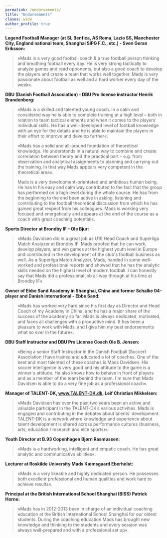 ```yaml
---
permalink: /endorsements/
title: "Endorsements"
clases: wide
author_profile: true
---
```


**Legend Football Manager (at SL Benfica, AS Roma, Lazio SS, Manchester City, England national team, Shanghai SIPG F.C., etc.) - Sven Goran Eriksson:**

> »Mads is a very good football coach & a true football person thinking and breathing football every day. He is very strong tactically to analyze games and read opponents, but also a good coach to develop the players and create a team that works well together. Mads is very passionate about football as well and a hard worker every day of the week«.

 
**DBU (Danish Football Association) - DBU Pro license instructor Henrik Brandenborg:**

> »Mads is a skilled and talented young coach. In a calm and considered way he is able to complete training at a high level – both in relation to team tactical elements and when it comes to the players’ individual skills. He has a well-developed level of football knowledge with an eye for the details and he is able to maintain the players in their effort to improve and develop further«.
> 
> »Mads has a solid and all-around foundation of theoretical knowledge. He understands in a natural way to combine and create correlation between theory and the practical part – e.g. from observation and analytical assignments to planning and carrying out the training. In that way Mads appears very competent in the theoretical area«.
> 
> Mads is a very development-orientated and ambitious human being. He has in his easy and calm way contributed to the fact that the group has performed on a high level during the whole course. He has from the beginning to the end been active in asking, listening and contributing to the football theoretical discussion from which he has gained great respect from his colleagues. Mads is working very focused and energetically and appears at the end of the course as a coach with great coaching potential«. 
 
 
**Sports Director at Brondby IF – Ole Bjur:**
 
> »Mads Davidsen did in a great job as U19 Head Coach and Superliga Match Analyzer at Brondby IF. Mads proofed that he can work, develop players, and win games at the highest youth level in Europe and contributed in the development of the club's football business as well. As a Superliga Match Analyzer, Mads, handed in some well-worked and professional reports and showed that he has the analytic skills needed on the highest level of modern football. I can honestly say that Mads did a professional job all way through at his time at Brondby IF«.
 
 
**Owner of Ebbe Sand Academy in Shanghai, China and former Schalke 04-player and Danish international - Ebbe Sand:**
 
> »Mads has worked very hard since his first day as Director and Head Coach of my Academy in China, and he has a major share of the success of the academy so far. Mads is always dedicated, motivated, and faces all challenges with a productive mind. It has been a pleasure to work with Mads, and I give him my best endorsements what so ever in the future«.
 
 
**DBU Staff Instructor and DBU Pro License Coach Ole B. Jensen:**
 
> »Being a senior Staff Instructor in the Danish Football (Soccer) Association I have trained and educated a lot of coaches. One of the best and most talented of these coaches is Mads Davidsen. His soccer intelligence is very good and his attitude to the game is a winner´s attitude. He also knows how to behave in front of players and as a member of the team behind the team. I´m sure that Mads Davidsen is able to do a very fine job as a professional coach«.
 
 
**Manager of TALENT-DK, www.TALENT-DK.dk, Leif Christian Mikkelsen:**
 
> »Mads Davidsen has over the past two years been an active and valuable participant in the TALENT-DK’s various activities. Mads is engaged and contributing in the debates about talents’ development. TALENT-DK is a network where knowledge and experience about talent development is shared across performance cultures (business, arts, education / research and elite sports)«.
 
 
**Youth Director at B.93 Copenhagen Bjørn Rasmussen:**
 
> »Mads is a hardworking, intelligent and empatic coach. He has great analytic and communicative abilities«.
 
 
**Lecturer at Roskilde University Mads Kæmsgaard Eberholst:**
 
> »Mads is a very likeable and highly dedicated person. He possesses both excellent professional and human qualities and work hard to achieve results«.
 

**Principal at the British International School Shanghai (BISS) Patrick Horne:**
 
> »Mads has in 2012-2013 been in charge of an individual coaching education at the British International School Shanghai for our oldest students. During the coaching education Mads has brought new knowledge and thinking to the students and every session was always well-prepared and with a professional set up«.
